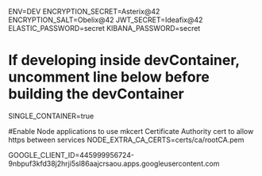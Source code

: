 
ENV=DEV
ENCRYPTION_SECRET=Asterix@42
ENCRYPTION_SALT=Obelix@42
JWT_SECRET=Ideafix@42
ELASTIC_PASSWORD=secret
KIBANA_PASSWORD=secret
# If developing inside devContainer, uncomment line below before building the devContainer
SINGLE_CONTAINER=true

#Enable Node applications to use mkcert Certificate Authority cert to allow https between services
NODE_EXTRA_CA_CERTS=certs/ca/rootCA.pem

GOOGLE_CLIENT_ID=445999956724-9nbpuf3kfd38j2hrji5sl86aajcrsaou.apps.googleusercontent.com